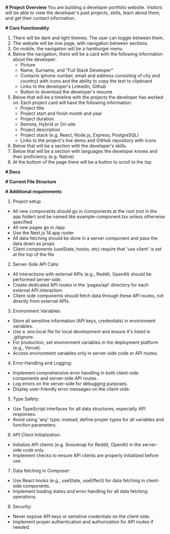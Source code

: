 **# Project Overview**
You are building a developer portfolio website.
Visitors will be able to view the developer's past projects, skills, learn about them, and get their contact information.

**# Core Functionality**
1. There will be dark and light themes. The user can toggle between them.
2. The website will be one page, with navigation between sections.
3. On mobile, the navigation will be a hamburger menu.
4. Below the navigation, there will be a card with the following information about the developer:
   - Picture
   - Name, Surname, and "Full Stack Developer"
   - Contacts (phone number, email and address consisting of city and country) with icons and the ability to copy the text to clipboard
   - Links to the developer's LinkedIn, Github
   - Button to download the developer's resume
5. Below that will be a timeline with the projects the developer has worked on. Each project card will have the following information:
   - Project title
   - Project start and finish month and year
   - Project duration
   - Remote, Hybrid or On-site
   - Project description
   - Project stack (e.g. React, Node.js, Express, PostgreSQL)
   - Links to the project's live demo and GitHub repository with icons
6. Below that will be a section with the developer's skills.
7. Below that will be a section with languages the developer knows and their proficiency (e.g. Native)
8. At the bottom of the page there will be a button to scroll to the top

**# Docs**

**# Current File Structure**

**# Additional requirements**

1. Project setup
 - All new components should go in /components at the root (not in the app folder) and be named like example-component.tsx unless otherwise specified
 - All new pages go in /app
 - Use the Next.js 14 app router
 - All data fetching should be done in a server component and pass the data down as props
 - Client components (useState, hooks, etc) require that 'use client' is set at the top of the file

2. Server-Side API Calls:
 - All interactions with external APIs (e.g., Reddit, OpenAI) should be performed server-side.
 - Create dedicated API routes in the 'pages/api' directory for each external API interaction.
 - Client-side components should fetch data through these API routes, not directly from external APIs.

3. Environment Variables:
 - Store all sensitive information (API keys, credentials) in environment variables.
 - Use a .env.local file for local development and ensure it's listed in .gitignore.
 - For production, set environment variables in the deployment platform (e.g., Vercel).
 - Access environment variables only in server-side code or API routes.

4. Error Handling and Logging:
 - Implement comprehensive error handling in both client-side components and server-side API routes.
 - Log errors on the server-side for debugging purposes.
 - Display user-friendly error messages on the client-side.

5. Type Safety:
 - Use TypeScript interfaces for all data structures, especially API responses.
 - Avoid using 'any' type; instead, define proper types for all variables and function parameters.

6. API Client Initialization:
 - Initialize API clients (e.g. Snoowrap for Reddit, OpenAI) in the server-side code only.
 - Implement checks to ensure API clients are properly initialized before use.

7. Data fetching in Composer:
 - Use React hooks (e.g., useState, useEffect) for data fetching in client-side components.
 - Implement loading states and error handling for all data fetching operations.

8. Security:
 - Never expose API keys or sensitive credentials on the client-side.
 - Implement proper authentication and authorization for API routes if needed.